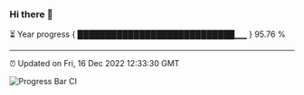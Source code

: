 ### Hi there 👋

⏳ Year progress { ████████████████████████████▁▁ } 95.76 %

---

⏰ Updated on Fri, 16 Dec 2022 12:33:30 GMT

![Progress Bar CI](https://github.com/ZhaoGui/ZhaoGui/workflows/Progress%20Bar%20CI/badge.svg)
